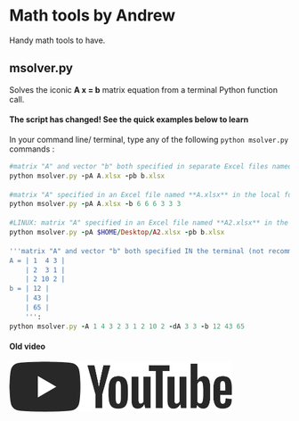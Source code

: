 # Math tools by Andrew
Handy math tools to have.

## msolver.py

Solves the iconic **A x = b** matrix equation from a terminal Python function call.

#### The script has changed! See the quick examples below to learn 
In your command line/ terminal, type any of the following `python msolver.py` commands :

```ruby
#matrix "A" and vector "b" both specified in separate Excel files named **A.xlsx** and **b.xlsx**, respectively both in the local folder [i.e. in the same folder as msolver.py]:
python msolver.py -pA A.xlsx -pb b.xlsx

#matrix "A" specified in an Excel file named **A.xlsx** in the local folder and a "b" vector defined in the terminal as b = [6 6 6 3 3 3]:
python msolver.py -pA A.xlsx -b 6 6 6 3 3 3

#LINUX: matrix "A" specified in an Excel file named **A2.xlsx** in the Desktop directory and a "b" vector specified in an Excel file **b.xlsx** in the local folder:
python msolver.py -pA $HOME/Desktop/A2.xlsx -pb b.xlsx

'''matrix "A" and vector "b" both specified IN the terminal (not recommended for large matrices) 
A = | 1  4 3 |
 	| 2  3 1 |
 	| 2 10 2 |
b = | 12 |	
	| 43 |
	| 65 |
	''':
python msolver.py -A 1 4 3 2 3 1 2 10 2 -dA 3 3 -b 12 43 65

```

#### Old video

<a href="https://youtu.be/J4ynp58c0AA"><img src="figures/yt_logo.png" alt="drawing" width="400"/></a>

